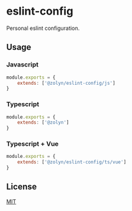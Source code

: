 # eslint-config
Personal eslint configuration.

## Usage
### Javascript
```javascript
module.exports = {
    extends: ['@zolyn/eslint-config/js']
}
```

### Typescript
```javascript
module.exports = {
    extends: ['@zolyn']
}
```

### Typescript + Vue
```javascript
module.exports = {
    extends: ['@zolyn/eslint-config/ts/vue']
}
```

## License
[MIT](./LICENSE)
